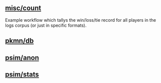 ## [misc/count](misc/count.ts)

Example workflow which tallys the win/loss/tie record for all players in the logs corpus (or just in
specific formats).

## [pkmn/db](pkmn/db.ts)

## [psim/anon](psim/anon.ts)

## [psim/stats](psim/stats.ts)
